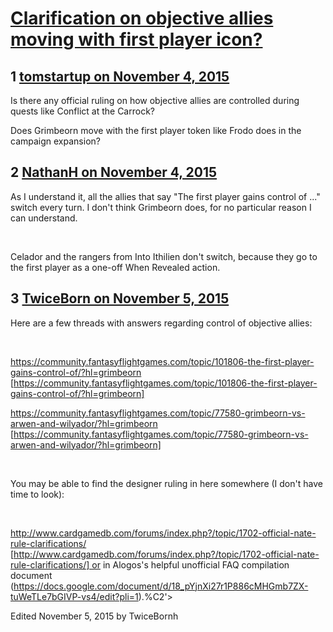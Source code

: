 # [Clarification on objective allies moving with first player icon?](https://community.fantasyflightgames.com/topic/192811-clarification-on-objective-allies-moving-with-first-player-icon/)

## 1 [tomstartup on November 4, 2015](https://community.fantasyflightgames.com/topic/192811-clarification-on-objective-allies-moving-with-first-player-icon/?do=findComment&comment=1878017)

Is there any official ruling on how objective allies are controlled during quests like Conflict at the Carrock?

Does Grimbeorn move with the first player token like Frodo does in the campaign expansion?

## 2 [NathanH on November 4, 2015](https://community.fantasyflightgames.com/topic/192811-clarification-on-objective-allies-moving-with-first-player-icon/?do=findComment&comment=1878564)

As I understand it, all the allies that say "The first player gains control of ..." switch every turn. I don't think Grimbeorn does, for no particular reason I can understand.

 

Celador and the rangers from Into Ithilien don't switch, because they go to the first player as a one-off When Revealed action.

## 3 [TwiceBorn on November 5, 2015](https://community.fantasyflightgames.com/topic/192811-clarification-on-objective-allies-moving-with-first-player-icon/?do=findComment&comment=1879602)

Here are a few threads with answers regarding control of objective allies:

 

https://community.fantasyflightgames.com/topic/101806-the-first-player-gains-control-of/?hl=grimbeorn [https://community.fantasyflightgames.com/topic/101806-the-first-player-gains-control-of/?hl=grimbeorn]

https://community.fantasyflightgames.com/topic/77580-grimbeorn-vs-arwen-and-wilyador/?hl=grimbeorn [https://community.fantasyflightgames.com/topic/77580-grimbeorn-vs-arwen-and-wilyador/?hl=grimbeorn]

 

You may be able to find the designer ruling in here somewhere (I don't have time to look):

 

http://www.cardgamedb.com/forums/index.php?/topic/1702-official-nate-rule-clarifications/ [http://www.cardgamedb.com/forums/index.php?/topic/1702-official-nate-rule-clarifications/] or in Alogos's helpful unofficial FAQ compilation document (https://docs.google.com/document/d/18_pYjnXi27r1P886cMHGmb7ZX-tuWeTLe7bGIVP-vs4/edit?pli=1).%C2'>

Edited November 5, 2015 by TwiceBornh

